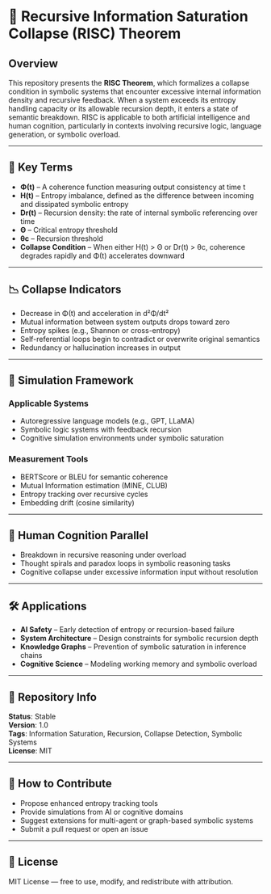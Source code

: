 # 🔄 Recursive Information Saturation Collapse (RISC) Theorem

## Overview

This repository presents the **RISC Theorem**, which formalizes a collapse condition in symbolic systems that encounter excessive internal information density and recursive feedback. When a system exceeds its entropy handling capacity or its allowable recursion depth, it enters a state of semantic breakdown. RISC is applicable to both artificial intelligence and human cognition, particularly in contexts involving recursive logic, language generation, or symbolic overload.

---

## 🔢 Key Terms

- **Φ(t)** – A coherence function measuring output consistency at time t
- **H(t)** – Entropy imbalance, defined as the difference between incoming and dissipated symbolic entropy
- **Dr(t)** – Recursion density: the rate of internal symbolic referencing over time
- **Θ** – Critical entropy threshold
- **θc** – Recursion threshold
- **Collapse Condition** – When either H(t) > Θ or Dr(t) > θc, coherence degrades rapidly and Φ(t) accelerates downward

---

## 📉 Collapse Indicators

- Decrease in Φ(t) and acceleration in d²Φ/dt²
- Mutual information between system outputs drops toward zero
- Entropy spikes (e.g., Shannon or cross-entropy)
- Self-referential loops begin to contradict or overwrite original semantics
- Redundancy or hallucination increases in output

---

## 🧪 Simulation Framework

### Applicable Systems
- Autoregressive language models (e.g., GPT, LLaMA)
- Symbolic logic systems with feedback recursion
- Cognitive simulation environments under symbolic saturation

### Measurement Tools
- BERTScore or BLEU for semantic coherence
- Mutual Information estimation (MINE, CLUB)
- Entropy tracking over recursive cycles
- Embedding drift (cosine similarity)

---

## 🧠 Human Cognition Parallel

- Breakdown in recursive reasoning under overload
- Thought spirals and paradox loops in symbolic reasoning tasks
- Cognitive collapse under excessive information input without resolution

---

## 🛠 Applications

- **AI Safety** – Early detection of entropy or recursion-based failure
- **System Architecture** – Design constraints for symbolic recursion depth
- **Knowledge Graphs** – Prevention of symbolic saturation in inference chains
- **Cognitive Science** – Modeling working memory and symbolic overload

---

## 📂 Repository Info

**Status**: Stable  
**Version**: 1.0  
**Tags**: Information Saturation, Recursion, Collapse Detection, Symbolic Systems  
**License**: MIT

---

## 🤝 How to Contribute

- Propose enhanced entropy tracking tools
- Provide simulations from AI or cognitive domains
- Suggest extensions for multi-agent or graph-based symbolic systems
- Submit a pull request or open an issue

---

## 📜 License

MIT License — free to use, modify, and redistribute with attribution.